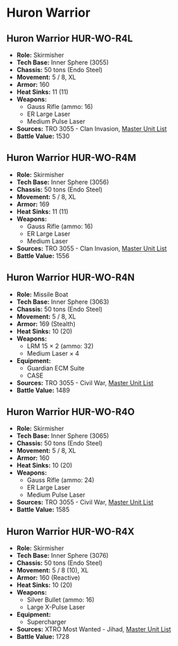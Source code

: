 # Huron Warrior
## Huron Warrior HUR-WO-R4L
- **Role:** Skirmisher
- **Tech Base:** Inner Sphere (3055)
- **Chassis:** 50 tons (Endo Steel)
- **Movement:** 5 / 8, XL
- **Armor:** 160
- **Heat Sinks:** 11 (11)
- **Weapons:**
  - Gauss Rifle (ammo: 16)
  - ER Large Laser
  - Medium Pulse Laser
- **Sources:** TRO 3055 - Clan Invasion, [Master Unit List](http://masterunitlist.info/Unit/Details/1580/huron-warrior-hur-wo-r4l)
- **Battle Value:** 1530

## Huron Warrior HUR-WO-R4M
- **Role:** Skirmisher
- **Tech Base:** Inner Sphere (3056)
- **Chassis:** 50 tons (Endo Steel)
- **Movement:** 5 / 8, XL
- **Armor:** 169
- **Heat Sinks:** 11 (11)
- **Weapons:**
  - Gauss Rifle (ammo: 16)
  - ER Large Laser
  - Medium Laser
- **Sources:** TRO 3055 - Clan Invasion, [Master Unit List](http://masterunitlist.info/Unit/Details/1581/huron-warrior-hur-wo-r4m)
- **Battle Value:** 1556

## Huron Warrior HUR-WO-R4N
- **Role:** Missile Boat
- **Tech Base:** Inner Sphere (3063)
- **Chassis:** 50 tons (Endo Steel)
- **Movement:** 5 / 8, XL
- **Armor:** 169 (Stealth)
- **Heat Sinks:** 10 (20)
- **Weapons:**
  - LRM 15 × 2 (ammo: 32)
  - Medium Laser × 4
- **Equipment:**
  - Guardian ECM Suite
  - CASE
- **Sources:** TRO 3055 - Civil War, [Master Unit List](http://masterunitlist.info/Unit/Details/1582/huron-warrior-hur-wo-r4n)
- **Battle Value:** 1489

## Huron Warrior HUR-WO-R4O
- **Role:** Skirmisher
- **Tech Base:** Inner Sphere (3065)
- **Chassis:** 50 tons (Endo Steel)
- **Movement:** 5 / 8, XL
- **Armor:** 160
- **Heat Sinks:** 10 (20)
- **Weapons:**
  - Gauss Rifle (ammo: 24)
  - ER Large Laser
  - Medium Pulse Laser
- **Sources:** TRO 3055 - Civil War, [Master Unit List](http://masterunitlist.info/Unit/Details/1583/huron-warrior-hur-wo-r4o)
- **Battle Value:** 1585

## Huron Warrior HUR-WO-R4X
- **Role:** Skirmisher
- **Tech Base:** Inner Sphere (3076)
- **Chassis:** 50 tons (Endo Steel)
- **Movement:** 5 / 8 (10), XL
- **Armor:** 160 (Reactive)
- **Heat Sinks:** 10 (20)
- **Weapons:**
  - Silver Bullet (ammo: 16)
  - Large X-Pulse Laser
- **Equipment:**
  - Supercharger
- **Sources:** XTRO Most Wanted - Jihad, [Master Unit List](http://masterunitlist.info/Unit/Details/5782/huron-warrior-hur-wo-r4x)
- **Battle Value:** 1728

